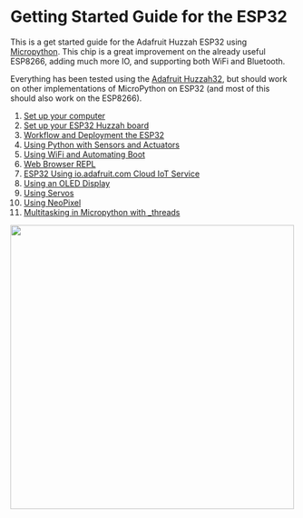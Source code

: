 # Getting Started Guide for the ESP32

This is a get started guide for the Adafruit Huzzah ESP32 using [Micropython](https://docs.micropython.org/en/latest/esp8266/index.html). This chip is a great improvement on the already useful ESP8266, adding much more IO, and supporting both WiFi and Bluetooth.

Everything has been tested using the [Adafruit Huzzah32](https://www.adafruit.com/product/3405), but should work on other implementations of MicroPython on ESP32 (and most of this should also work on the ESP8266).

1. [Set up your computer](docs/mac-setup.md)
1. [Set up your ESP32 Huzzah board](docs/esp32-setup.md)
1. [Workflow and Deployment the ESP32](docs/workflow.md)
1. [Using Python with Sensors and Actuators](docs/basics.md)
1. [Using WiFi and Automating Boot](docs/usingwifi.md)
1. [Web Browser REPL](docs/webrepl.md)
1. [ESP32 Using io.adafruit.com Cloud IoT Service](docs/io-adafruit.md)
1. [Using an OLED Display](docs/oled.md)
1. [Using Servos](docs/servo.md)
1. [Using NeoPixel](docs/neopixel.md)
1. [Multitasking in Micropython with \_threads](docs/multitasking.md)

<img src="docs/esp32.jpg" width="500">
